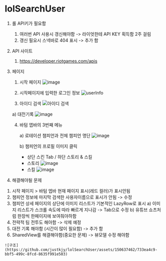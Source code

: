 # lolSearchUser
1. 롤 API키가 필요함
   1) 여러번 API 사용시 갱신해야함 -> 라이엇한테 API KEY 획득함 2주 걸림
   2) 갱신 필요시 스넥바로 404 표시  -> 추가 함
2. API 사이트
   1) https://developer.riotgames.com/apis
      
3. 페이지
   1) 시작 페이지
 ![image](https://github.com/justkjy/lolSearchUser/assets/150637462/16dc2f45-0a7f-498f-8791-cc3cbf1807e3)


   2) 시작페이지에 입력한 로그인 정보
 ![userInfo](https://github.com/justkjy/lolSearchUser/assets/150637462/00ed90e8-4d4f-4b7c-b228-5978905a393d)

   3) 아이디 검색
 ![아이디 검색](https://github.com/justkjy/lolSearchUser/assets/150637462/f2efe595-4967-42c1-a0e2-19094553691f)

     a) 대전기록
![image](https://github.com/justkjy/lolSearchUser/assets/150637462/3a7fe82f-9b1e-4318-b26a-fdb903eb88e0)


   4) 바텀 앱바의 3번째 메뉴

      a) 로테이션 챔피언과 전체 챔피언 명단
      ![image](https://github.com/justkjy/lolSearchUser/assets/150637462/be00727f-5423-4162-a5d5-a73dc61bffc5)


      b) 챔피언의 프로필 이미지 클릭
         - 상단 스킨 Tab / 하단 스토리 & 스킬
         - 스토리
         ![image](https://github.com/justkjy/lolSearchUser/assets/150637462/fce31e74-1101-4e8b-9979-65cbbc2df1d2)
        - 스킬
         ![image](https://github.com/justkjy/lolSearchUser/assets/150637462/d74b273b-bdab-4ce3-82b0-899f4cae3f45)

 
 5. 해결해야될 문제
   1) 시작 페이지 > 바텀 엡바 현재 패이지 표시(레드 컬러)가 표시안됨
   2) 챔피언 정보에 마지막 검색한 사용자이름으로 표시가 안됨 -> 수정
   3) 챔피언 상세 페이지의 상단에 이미지 리스트가 기본적인 LazyRow로 표시
      a) 이미지 리스트가 스크롤 속도에 따라 빠르게 지나감 -> Tab으로 수정
      b) 유튜브 쇼츠처럼 한장씩 한페이지에 보여줘야하함 
   4) 전략적 팀 전투도 해아함       -> 삭제 예정
   5) 대전 기록 해야함 (시간이 많이 필요함) -> 추가 함 
   6) SharedView를 해결해야함(중요한 문제)  -> 뷰모델 수정 해야함
    
 
    ![구조](https://github.com/justkjy/lolSearchUser/assets/150637462/733ea4c9-bbf5-499c-8fcd-8635f991e503)

